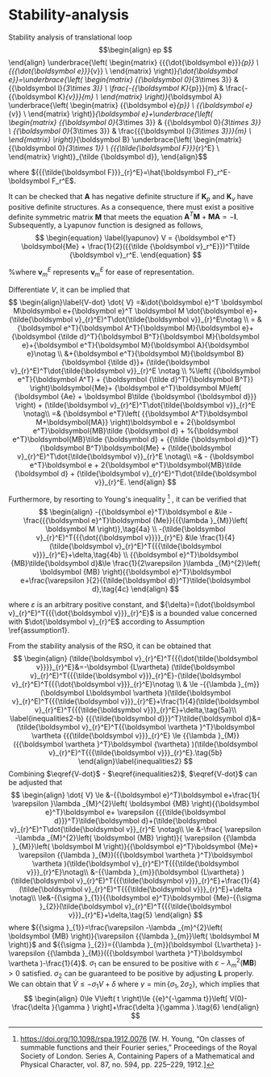 # Stability-analysis
Stability analysis of translational loop
$$\begin{align} 
ep
$$\end{align}
    \underbrace{\left( \begin{matrix}
   {{{\dot{\boldsymbol e}}}_{p}}  \\
   {{{\dot{\boldsymbol e}}}_{v}}  \\
\end{matrix} \right)}_{\dot{\boldsymbol e}}=\underbrace{\left( \begin{matrix}
   {{\boldsymbol 0}_{3\times 3}} & {{\boldsymbol I}_{3\times 3}}  \\
   \frac{-{{\boldsymbol K}_{p}}}{m} & \frac{-{{\boldsymbol K}_{v}}}{m}  \\
\end{matrix} \right)}_{\boldsymbol A} \underbrace{\left( \begin{matrix}
   {{\boldsymbol e}_{p}}  \\
   {{\boldsymbol e}_{v}}  \\
\end{matrix} \right)}_{\boldsymbol e}+\underbrace{\left( \begin{matrix}
   {{\boldsymbol 0}_{3\times 3}} & {{\boldsymbol 0}_{3\times 3}}  \\
   {{\boldsymbol 0}_{3\times 3}} & \frac{{{\boldsymbol I}_{3\times 3}}}{m}  \\
\end{matrix} \right)}_{\boldsymbol B} \underbrace{\left( \begin{matrix}
   {{\boldsymbol 0}_{3\times 1}}  \\
   {{{\tilde{\boldsymbol F}}}_{r}^E}  \\
\end{matrix} \right)}_{\tilde {\boldsymbol d}},
\end{align}$$


where ${{{\tilde{\boldsymbol F}}}_{r}^E}=\hat{\boldsymbol F}_r^E-\boldsymbol F_r^E$.

It can be checked that $\boldsymbol A$ has negative definite structure if $\boldsymbol K_p$ and $\boldsymbol K_v$ have positive definite structures. As a consequence, there must exist a positive definite symmetric matrix $\boldsymbol M$ that meets the equation $\boldsymbol A^T \boldsymbol M+\boldsymbol M \boldsymbol A=-\boldsymbol I$. Subsequently, a Lyapunov function is designed as follows,
$$
\begin{equation} \label{lyapunov}
     V = {\boldsymbol e^T} \boldsymbol{Me} + \frac{1}{2}({{\tilde {\boldsymbol v}_r^E}})^T\tilde {\boldsymbol v}_r^E.
\end{equation}
$$

%where $\boldsymbol v_m^E$ represents  $\boldsymbol v_m^E$ for ease of representation.

Differentiate $V$, it can be implied that 
$$
\begin{align}\label{V-dot}
  \dot{ V} =&\dot{\boldsymbol e}^T \boldsymbol M\boldsymbol e+{\boldsymbol e}^T \boldsymbol M \dot{\boldsymbol e}+(\tilde{\boldsymbol v}_{r}^E)^T\dot{\tilde{\boldsymbol v}}_{r}^E\notag \\
  = &{\boldsymbol e^T}{\boldsymbol A^T}{\boldsymbol M}{\boldsymbol e}+{\boldsymbol {\tilde d}^T}{\boldsymbol B^T}{\boldsymbol M}{\boldsymbol e}+{\boldsymbol e^T}{\boldsymbol M}{\boldsymbol A}{\boldsymbol e}\notag \\
  &+{\boldsymbol e^T}{\boldsymbol M}{\boldsymbol B}{\boldsymbol {\tilde d}}+ (\tilde{\boldsymbol v}_{r}^E)^T\dot{\tilde{\boldsymbol v}}_{r}^E \notag \\
  %\left( {{\boldsymbol e^T}{\boldsymbol A^T} + {\boldsymbol {\tilde d}^T}{\boldsymbol B^T}} \right)\boldsymbol{Me}+ {\boldsymbol e^T}\boldsymbol M\left( {\boldsymbol {Ae} + \boldsymbol B\tilde {\boldsymbol {\boldsymbol d}}} \right)  + (\tilde{\boldsymbol v}_{r}^E)^T\dot{\tilde{\boldsymbol v}}_{r}^E \notag\\
 =& {\boldsymbol e^T}\left( {{\boldsymbol A^T}\boldsymbol M+\boldsymbol{MA}} \right)\boldsymbol e + 2{\boldsymbol e^T}\boldsymbol{MB}\tilde {\boldsymbol d} +
 %{\boldsymbol e^T}\boldsymbol{MB}\tilde {\boldsymbol d} + {{\tilde {\boldsymbol d}}^T}{\boldsymbol B^T}\boldsymbol{Me} + 
 (\tilde{\boldsymbol v}_{r}^E)^T\dot{\tilde{\boldsymbol v}}_{r}^E \notag\\
 =&  - {\boldsymbol e^T}\boldsymbol e + 2{\boldsymbol e^T}\boldsymbol{MB}\tilde {\boldsymbol d} + (\tilde{\boldsymbol v}_{r}^E)^T\dot{\tilde{\boldsymbol v}}_{r}^E.
\end{align}
$$

Furthermore, by resorting to Young's inequality [^1] , it can be verified that 
$$
\begin{align}
        -{{\boldsymbol e}^T}\boldsymbol e &\le -\frac{{{\boldsymbol e}^T}\boldsymbol {Me}}{{{\lambda }_{M}}\left( \boldsymbol M \right)},\tag{4a} \\
        -(\tilde{\boldsymbol v}_{r}^E)^T{{{\dot{{\boldsymbol v}}}}_{r}^E} &\le \frac{1}{4}(\tilde{\boldsymbol v}_{r}^E)^T{{{\tilde{\boldsymbol v}}}_{r}^E}+\delta,\tag{4b} \\
        {{\boldsymbol e}^T}\boldsymbol {MB}\tilde{\boldsymbol d}&\le \frac{1}{2\varepsilon }\lambda _{M}^{2}\left( \boldsymbol {MB} \right){{\boldsymbol e}^T}\boldsymbol e+\frac{\varepsilon }{2}{{\tilde{\boldsymbol d}}^T}\tilde{\boldsymbol d},\tag{4c}
    \end{align}
$$

where  $\varepsilon$ is an arbitrary positive constant, and ${\delta}=(\dot{\boldsymbol v}_{r}^E)^T{{{\dot{\boldsymbol v}}}_{r}^E}$  is a bounded value concerned with $\dot{\boldsymbol v}_{r}^E$ according to Assumption \ref{assumption1}.

From the stability analysis of the RSO, it can be obtained that 
$$
\begin{align} 
   (\tilde{\boldsymbol v}_{r}^E)^T{{{\dot{\tilde{\boldsymbol v}}}}_{r}^E}&=-\boldsymbol {L\vartheta} (\tilde{\boldsymbol v}_{r}^E)^T{{{\tilde{\boldsymbol v}}}_{r}^E}-(\tilde{\boldsymbol v}_{r}^E)^T{{{\dot{\boldsymbol v}}}_{r}^E}\notag \\ 
 & \le -{{\lambda }_{m}}(\boldsymbol L\boldsymbol \vartheta )(\tilde{\boldsymbol v}_{r}^E)^T{{{\tilde{\boldsymbol v}}}_{r}^E}+\frac{1}{4}(\tilde{\boldsymbol v}_{r}^E)^T{{{\tilde{\boldsymbol v}}}_{r}^E}+\delta,\tag{5a}\\
  \label{inequalities2-b} {{{\tilde{\boldsymbol d}}}^T}\tilde{\boldsymbol d}&=(\tilde{\boldsymbol v}_{r}^E)^T{{\boldsymbol \vartheta }^T}\boldsymbol \vartheta {{{\tilde{\boldsymbol v}}}_{r}^E} \le {{\lambda }_{M}}({{\boldsymbol \vartheta }^T}\boldsymbol {\vartheta} )(\tilde{\boldsymbol v}_{r}^E)^T{{{\tilde{\boldsymbol v}}}_{r}^E}.\tag{5b}
 \end{align}\label{inequalities2}
$$
Combining $\eqref{V-dot}$ - $\eqref{inequalities2}$, $\eqref{V-dot}$ can be adjusted that
$$
\begin{align}
\dot{ V} \le &-{{\boldsymbol e}^T}\boldsymbol e+\frac{1}{ \varepsilon }\lambda _{M}^{2}\left( \boldsymbol {MB} \right){{\boldsymbol e}^T}\boldsymbol e+ \varepsilon {{{\tilde{\boldsymbol d}}}^T}\tilde{\boldsymbol d}+(\tilde{\boldsymbol v}_{r}^E)^T\dot{\tilde{\boldsymbol v}}_{r}^E \notag\\
 \le &-\frac{ \varepsilon -\lambda _{M}^{2}\left( \boldsymbol {MB} \right)}{ \varepsilon {{\lambda }_{M}}\left( \boldsymbol M \right)}{{\boldsymbol e}^T}\boldsymbol {Me}+ \varepsilon {{\lambda }_{M}}({{\boldsymbol \vartheta }^T}\boldsymbol \vartheta )(\tilde{\boldsymbol v}_{r}^E)^T{{{\tilde{\boldsymbol v}}}_{r}^E}\notag\\
&-{{\lambda }_{m}}(\boldsymbol {L\vartheta} )(\tilde{\boldsymbol v}_{r}^E)^T{{{\tilde{\boldsymbol v}}}_{r}^E}+\frac{1}{4}(\tilde{\boldsymbol v}_{r}^E)^T{{{\tilde{\boldsymbol v}}}_{r}^E}+\delta \notag\\
  \le&-{{\sigma }_{1}}{{\boldsymbol e}^T}\boldsymbol {Me}-{{\sigma }_{2}}(\tilde{\boldsymbol v}_{r}^E)^T{{{\tilde{\boldsymbol v}}}_{r}^E}+\delta,\tag{5}
\end{align}
$$
where ${{\sigma }_{1}}=\frac{\varepsilon -\lambda _{m}^{2}\left( \boldsymbol {MB} \right)}{\varepsilon {{\lambda }_{m}}\left( \boldsymbol M \right)}$ and ${{\sigma }_{2}}={{\lambda }_{m}}(\boldsymbol {L\vartheta} )-\varepsilon {{\lambda }_{M}}({{\boldsymbol \vartheta }^T}\boldsymbol \vartheta )-\frac{1}{4}$. $\sigma_1$ can be ensured to be positive with $\varepsilon -\lambda _{m}^{2}\left( \boldsymbol {MB} \right)>0$ satisfied. $\sigma_2$ can be guaranteed to be positive by adjusting $\boldsymbol L$ properly.
We can obtain that $\dot{V} \le -\sigma_1V+\delta$ where $\gamma =\min \left\{ {{\sigma }_{1}},2{{\sigma }_{2}} \right\}$, which implies that
$$
\begin{align}
 0\le V\left( t \right)\le {{e}^{-\gamma t}}\left[ V(0)-\frac{\delta }{\gamma } \right]+\frac{\delta }{\gamma }.\tag{6}
 \end{align}
$$



[^1]: https://doi.org/10.1098/rspa.1912.0076 [W. H. Young, “On classes of summable functions and their Fourier series,” Proceedings of the Royal Society of London. Series A, Containing Papers of a Mathematical and Physical Character, vol. 87, no. 594, pp. 225–229, 1912.] 

